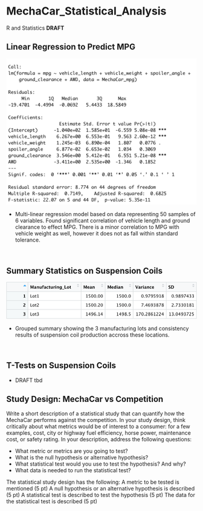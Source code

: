 # MechaCar_Statistical_Analysis
R and Statistics **DRAFT**

## Linear Regression to Predict MPG
<img src="static/resources/multi-linear.png" alt="Multi Linear Regression" width="600"/> <br />
- Multi-linear regression model based on data representing 50 samples of 6 variables. Found significant correlation of vehicle length and ground clearance to effect MPG. There is a minor correlation to MPG with vehicle weight as well, however it does not as fall within standard tolerance.
<br />

## Summary Statistics on Suspension Coils
<img src="static/resources/coil_analysis.png" alt="Multi Linear Regression" width="600"/> <br />
- Grouped summary showing the 3 manufacturing lots and consistency results of suspension coil production accross these locations.
<br />

## T-Tests on Suspension Coils
- DRAFT tbd

## Study Design: MechaCar vs Competition
Write a short description of a statistical study that can quantify how the MechaCar performs against the competition. In your study design, think critically about what metrics would be of interest to a consumer: for a few examples, cost, city or highway fuel efficiency, horse power, maintenance cost, or safety rating.
In your description, address the following questions:
  - What metric or metrics are you going to test?
  - What is the null hypothesis or alternative hypothesis?
  - What statistical test would you use to test the hypothesis? And why?
  - What data is needed to run the statistical test?
  
The statistical study design has the following:
A metric to be tested is mentioned (5 pt)
A null hypothesis or an alternative hypothesis is described (5 pt)
A statistical test is described to test the hypothesis (5 pt)
The data for the statistical test is described (5 pt)
